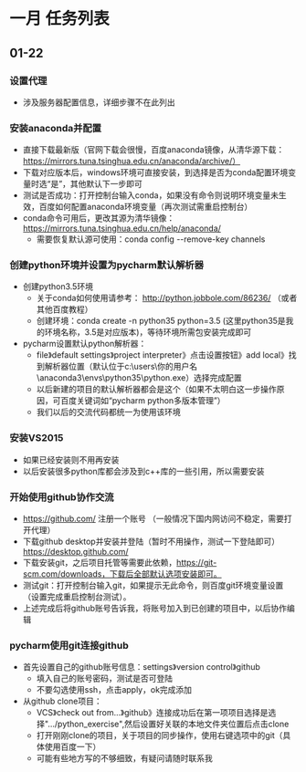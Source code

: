 # 一月 任务列表
## 01-22

### 设置代理
+ 涉及服务器配置信息，详细步骤不在此列出

### 安装anaconda并配置
+ 直接下载最新版（官网下载会很慢，百度anaconda镜像，从清华源下载：https://mirrors.tuna.tsinghua.edu.cn/anaconda/archive/）
+ 下载对应版本后，windows环境可直接安装，到选择是否为conda配置环境变量时选“是”，其他默认下一步即可
+ 测试是否成功：打开控制台输入conda，如果没有命令则说明环境变量未生效，百度如何配置anaconda环境变量（再次测试需重启控制台）
+ conda命令可用后，更改其源为清华镜像：https://mirrors.tuna.tsinghua.edu.cn/help/anaconda/
    + 需要恢复默认源可使用：conda config --remove-key channels
    
### 创建python环境并设置为pycharm默认解析器
+ 创建python3.5环境
    + 关于conda如何使用请参考： http://python.jobbole.com/86236/ （或者其他百度教程）
    + 创建环境：conda create -n python35 python=3.5  (这里python35是我的环境名称，3.5是对应版本)，等待环境所需包安装完成即可
+ pycharm设置默认python解析器：
    + file》default settings》project interpreter》点击设置按钮》add local》找到解析器位置（默认位于c:\users\你的用户名\anaconda3\envs\python35\python.exe）选择完成配置
    + 以后新建的项目的默认解析器都会是这个（如果不太明白这一步操作原因，可百度关键词如“pycharm python多版本管理”）
    + 我们以后的交流代码都统一为使用该环境
    
### 安装VS2015
+ 如果已经安装则不用再安装
+ 以后安装很多python库都会涉及到c++库的一些引用，所以需要安装

### 开始使用github协作交流
+ https://github.com/ 注册一个账号 （一般情况下国内网访问不稳定，需要打开代理）
+ 下载github desktop并安装并登陆（暂时不用操作，测试一下登陆即可） https://desktop.github.com/
+ 下载安装git，之后项目托管等需要此依赖，https://git-scm.com/downloads，下载后全部默认选项安装即可。
+ 测试git：打开控制台输入git，如果提示无此命令，则百度git环境变量设置（设置完成重启控制台测试）。
+ 上述完成后将github账号告诉我，将账号加入到已创建的项目中，以后协作编辑

### pycharm使用git连接github
+ 首先设置自己的github账号信息：settings》version control》github
    + 填入自己的账号密码，测试是否可登陆
    + 不要勾选使用ssh，点击apply，ok完成添加
+ 从github clone项目：
    + VCS》check out from...》github》连接成功后在第一项项目选择是选择".../python_exercise",然后设置好关联的本地文件夹位置后点击clone
    + 打开刚刚clone的项目，关于项目的同步操作，使用右键选项中的git（具体使用百度一下）
    + 可能有些地方写的不够细致，有疑问请随时联系我

